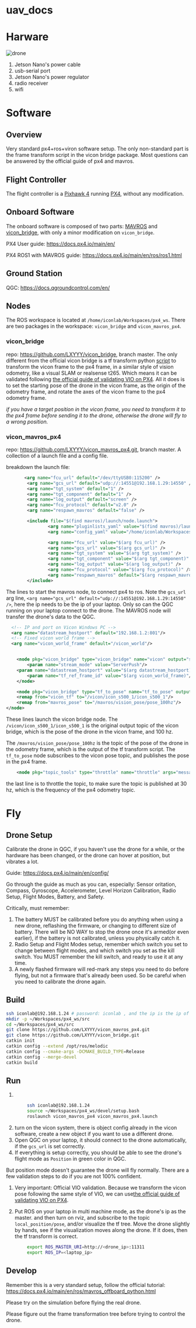 # uav_docs
# Harware

![drone](drone.jpg)
1. Jetson Nano's power cable
2. usb-serial port
3. Jetson Nano's power regulator
4. radio receiver
5. wifi

# Software

## Overview

Very standard px4+ros+viron software setup. The only non-standard part is the frame transform script in the vicon bridge package. Most questions can be answered by the official guide of px4 and mavros.

## Flight Controller

The flight controller is a [Pixhawk 4](https://docs.px4.io/en/flight_controller/pixhawk4.html) running [PX4](https://px4.io/), without any modification.

## Onboard Software

The onboard software is composed of two parts: [MAVROS](http://wiki.ros.org/mavros) and [vicon_bridge](http://wiki.ros.org/vicon_bridge), with only a minor modification on `vicon_bridge`.


PX4 User guide: https://docs.px4.io/main/en/

PX4 ROS1 with MAVROS guide: https://docs.px4.io/main/en/ros/ros1.html

## Ground Station

QGC: https://docs.qgroundcontrol.com/en/

## Nodes


The ROS workspace is located at `/home/iconlab/Workspaces/px4_ws`.
There are two packages in the workspace: `vicon_bridge` and `vicon_mavros_px4`.

### vicon_bridge

repo: https://github.com/LXYYY/vicon_bridge, branch master.
The only different from the official vicon bridge is a tf transform python [script](https://github.com/LXYYY/vicon_bridge/blob/master/src/tf_to_pose) to transform the vicon frame to the px4 frame, in a similar style of vision odometry, like a visual SLAM or realsense t265. Which means it can be validated following [the official guide of validating VIO on PX4](https://docs.px4.io/main/en/computer_vision/visual_inertial_odometry.html#check-verify-vio-estimate).
All it does is to set the starting pose of the drone in the vicon  frame, as the origin of the odometry frame, and rotate the axes of the vicon frame to the px4 odometry frame.

*if you have a target position in the vicon frame, you need to transform it to the px4 frame before sending it to the drone, otherwise the drone will fly to a wrong position.*

### vicon_mavros_px4

repo: https://github.com/LXYYY/vicon_mavros_px4.git, branch master.
A collection of a launch file and a config file.

breakdown the launch file:

```xml
       <arg name="fcu_url" default="/dev/ttyUSB0:115200" />
        <arg name="gcs_url" default="udp://:14551@192.168.1.29:14550" />
        <arg name="tgt_system" default="1" />
        <arg name="tgt_component" default="1" />
        <arg name="log_output" default="screen" />
        <arg name="fcu_protocol" default="v2.0" />
        <arg name="respawn_mavros" default="false" />

        <include file="$(find mavros)/launch/node.launch">
                <arg name="pluginlists_yaml" value="$(find mavros)/launch/px4_pluginlists.yaml" />
                <arg name="config_yaml" value="/home/iconlab/Workspaces/px4_ws/src/vicon_mavros_px4/launch/px4_config.yaml" />

                <arg name="fcu_url" value="$(arg fcu_url)" />
                <arg name="gcs_url" value="$(arg gcs_url)" />
                <arg name="tgt_system" value="$(arg tgt_system)" />
                <arg name="tgt_component" value="$(arg tgt_component)" />
                <arg name="log_output" value="$(arg log_output)" />
                <arg name="fcu_protocol" value="$(arg fcu_protocol)" />
                <arg name="respawn_mavros" default="$(arg respawn_mavros)" />
        </include>
```

The lines to start the mavros node, to connect px4 to ros. Note the `gcs_url` arg line, `<arg name="gcs_url" default="udp://:14551@192.168.1.29:14550" />`, here the ip needs to be the ip of your laptop. Only so can the QGC running on your laptop connect to the drone. The MAVROS node will transfer the drone's data to the QGC.

```xml
  <!-- IP and port on Vicon Windows PC -->
  <arg name="datastream_hostport" default="192.168.1.2:801"/>
  <!-- Fixed vicon world frame -->
  <arg name="vicon_world_frame" default="/vicon_world"/>


	<node pkg="vicon_bridge" type="vicon_bridge" name="vicon" output="screen" >
		<param name="stream_mode" value="ServerPush"/>
    <param name="datastream_hostport" value="$(arg datastream_hostport)"/>
		<param name="tf_ref_frame_id" value="$(arg vicon_world_frame)"/>
	</node>

	<node pkg="vicon_bridge" type="tf_to_pose" name="tf_to_pose" output="screen" >
	<remap from="vicon_tf" to="/vicon/icon_s500_1/icon_s500_1"/>
	<remap from="mavros_pose" to="/mavros/vision_pose/pose_100hz"/>
</node>
```

These lines launch the vicon bridge node. The `/vicon/icon_s500_1/icon_s500_1` is the original output topic of the vicon bridge, which is the pose of the drone in the vicon frame, and 100 hz.

The `/mavros/vision_pose/pose_100hz` is the topic of the pose of the drone in the odometry frame, which is the output of the tf transform script. The `tf_to_pose` node subscribes to the vicon pose topic, and publishes the pose in the px4 frame.

```xml
    <node pkg="topic_tools" type="throttle" name="throttle" args="messages /mavros/vision_pose/pose_100hz 30.0 /mavros/vision_pose/pose" />
```

the last line is to throttle the topic, to make sure the topic is published at 30 hz, which is the frequency of the px4 odometry topic.

# Fly

## Drone Setup

Calibrate the drone in QGC, if you haven't use the drone for a while, or the hardware has been changed, or the drone can hover at position, but vibrates a lot.

Guide: https://docs.px4.io/main/en/config/

Go through the guide as much as you can, especially: Sensor oritation, Compass, Gyroscope, Accelerometer, Level Horizon Calibration, Radio Setup, Flight Modes, Battery, and Safety.

Critically, must remember:
1. The battery MUST be calibrated before you do anything when using a new drone, reflashing the firmware, or changing to different size of battery. There will be NO WAY to stop the drone once it's armed(or even earlier), if the battery is not calibrated, unless you physically catch it.
2. Radio Setup and Flight Modes setup, remember which switch you set to change between flight modes, and which switch you set as the kill switch. You MUST remember the kill switch, and ready to use it at any time.
3. A newly flashed firmware will red-mark any steps you need to do before flying, but not a firmware that's already been used. So be careful when you need to calibrate the drone again.

## Build

```bash
ssh iconlab@192.168.1.24 # password: iconlab , and the ip is the ip of the drone that's already been setup.
mkdir -p ~/Workspaces/px4_ws/src
cd ~/Workspaces/px4_ws/src
git clone https://github.com/LXYYY/vicon_mavros_px4.git
git clone https://github.com/LXYYY/vicon_bridge.git
catkin init
catkin config --extend /opt/ros/melodic
catkin config --cmake-args -DCMAKE_BUILD_TYPE=Release
catkin config --merge-devel
catkin build
```

## Run

1. 

```bash
        ssh iconlab@192.168.1.24
        source ~/Workspaces/px4_ws/devel/setup.bash
        roslaunch vicon_mavros_px4 vicon_mavros_px4.launch
```

2.  turn on the vicon system, there is object config already in the vicon software, create a new object if you want to use a different drone.
3. Open QGC on your laptop, it should connect to the drone automatically, if the `gcs_url` is set correctly.
4. If everything is setup correctly, you should be able to see the drone's flight mode as `Position` in green color in QGC.

But position mode doesn't guarantee the drone will fly normally. There are a few validation steps to do if you are not 100% confident.

1. Very important: Official VIO validation. Because we transform the vicon pose following the same style of VIO, we can use[the official guide of validating VIO on PX4](https://docs.px4.io/main/en/computer_vision/visual_inertial_odometry.html#check-verify-vio-estimate).

2. Put ROS on your laptop in multi machine mode, as the drone's ip as the master. and then turn on rviz, and subscribe to the topic `local_position/pose`, and/or visualize the tf tree. Move the drone slightly by hands, see if the visualization moves along the drone. If it does, then the tf transform is correct.

```bash
        export ROS_MASTER_URI=http://<drone_ip>:11311
        export ROS_IP=<laptop_ip>
```

## Develop

Remember this is a very standard setup, follow the official tutorial:
https://docs.px4.io/main/en/ros/mavros_offboard_python.html

Please try on the simulation before flying the real drone.

Please figure out the frame transformation tree before trying to control the drone.